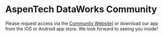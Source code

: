 # AspenTech DataWorks Community

Please request access via the [Community Website](https://community.aspentech.com)] or download our app from the iOS or Android app store. We look forward to seeing you inside!
